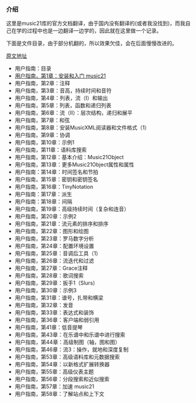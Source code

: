 ### 介绍

这里是music21库的官方文档翻译，由于国内没有翻译的(或者我没找到)，而我自己在学的过程中也是一边翻译一边学的，因此就在这里做一个记录。

下面是文件目录，由于部分机翻的，所以效果欠佳，会在后面慢慢改进的。

[原文地址](https://web.mit.edu/music21/doc/usersGuide/index.html)

- 用户指南：目录
- [用户指南，第1章：安装和入门 music21](https://github.com/UncoDong/music21-translate/第1章-基础入门music21.ipynb)
- 用户指南，第2章：注释
- 用户指南，第3章：音高，持续时间和音符
- 用户指南，第4章：列表，流（I）和输出
- 用户指南，第5章：列表，函数和递归列表
- 用户指南，第6章：流（II）：层次结构，递归和展平
- 用户指南，第7章：和弦
- 用户指南，第8章：安装MusicXML阅读器和文件格式（1）
- 用户指南，第9章：协调
- 用户指南，第10章：示例1
- 用户指南，第11章：语料库搜索
- 用户指南，第12章：基本介绍：Music21Object
- 用户指南，第13章：更多Music21Object属性和属性
- 用户指南：第14章：时间签名和节拍
- 用户指南，第15章：密钥和密钥签名
- 用户指南，第16章：TinyNotation
- 用户指南：第17章：派生
- 用户指南：第18章：间隔
- 用户指南，第19章：高级持续时间（复杂和连音）
- 用户指南，第20章：示例2
- 用户指南，第21章：流元素的排序和排序
- 用户指南，第22章：图形和绘图
- 用户指南，第23章：罗马数字分析
- 用户指南，第24章：配置环境设置
- 用户指南，第25章：音调后工具（1）
- 用户指南，第26章：流迭代和过滤
- 用户指南，第27章：Grace注释
- 用户指南，第28章：歌词搜索
- 用户指南，第29章：扳手1（Slurs）
- 用户指南，第30章：示例3
- 用户指南，第31章：谱号，扎带和横梁
- 用户指南，第32章：发音
- 用户指南，第33章：表达式和装饰
- 用户指南，第36章：客户端和弱引用
- 用户指南，第41章：低音提琴
- 用户指南，第43章：在乐谱中和乐谱中进行搜索
- 用户指南，第44章：高级制图（轴，图和图）
- 用户指南，第46章：流3：操作，就地和深度复制
- 用户指南，第53章：高级语料库和元数据搜索
- 用户指南，第54章：以新格式扩展转换器
- 用户指南，第55章：高级仪表主题
- 用户指南，第56章：分段搜索和近似搜索
- 用户指南，第57章：加速 music21
- 用户指南，第58章：了解站点和上下文